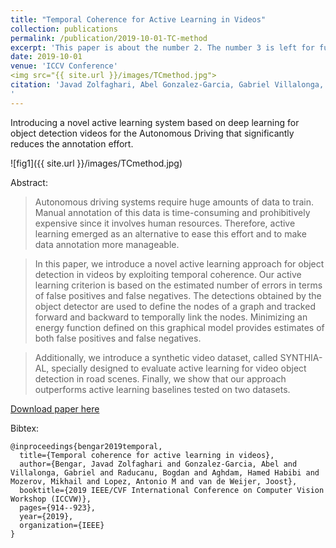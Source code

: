 ```yaml
---
title: "Temporal Coherence for Active Learning in Videos"
collection: publications
permalink: /publication/2019-10-01-TC-method
excerpt: 'This paper is about the number 2. The number 3 is left for future work.'
date: 2019-10-01
venue: 'ICCV Conference'
<img src="{{ site.url }}/images/TCmethod.jpg">
citation: 'Javad Zolfaghari, Abel Gonzalez-Garcia, Gabriel Villalonga, Bogdan Raducanu, Hamed Habibi Aghdam, Mikhail Mozerov, Antonio M López, Joost van de Weijer. Temporal coherence for active learning in videos. In proceedings of the IEEE/CVF International Conference on Computer Vision Workshops (ICCVW), 2019.
'
---
```

Introducing a novel active learning system based on deep learning for object detection videos for the Autonomous Driving that significantly reduces the annotation effort.

![fig1]({{ site.url }}/images/TCmethod.jpg)

Abstract:
> Autonomous driving systems require huge amounts of data to train. Manual annotation of this data is time-consuming and prohibitively expensive since it involves human resources. Therefore, active learning emerged as an alternative to ease this effort and to make data annotation more manageable. 

> In this paper, we introduce a novel active learning approach for object detection in videos by exploiting temporal coherence. Our active learning criterion is based on the estimated number of errors in terms of false positives and false negatives. The detections obtained by the object detector are used to define the nodes of a graph and tracked forward and backward to temporally link the nodes. Minimizing an energy function defined on this graphical model provides estimates of both false positives and false negatives. 

> Additionally, we introduce a synthetic video dataset, called SYNTHIA-AL, specially designed to evaluate active learning for video object detection in road scenes. Finally, we show that our approach outperforms active learning baselines tested on two datasets.

[Download paper here](https://arxiv.org/pdf/1908.11757.pdf)

Bibtex:
```
@inproceedings{bengar2019temporal,
  title={Temporal coherence for active learning in videos},
  author={Bengar, Javad Zolfaghari and Gonzalez-Garcia, Abel and Villalonga, Gabriel and Raducanu, Bogdan and Aghdam, Hamed Habibi and Mozerov, Mikhail and Lopez, Antonio M and van de Weijer, Joost},
  booktitle={2019 IEEE/CVF International Conference on Computer Vision Workshop (ICCVW)},
  pages={914--923},
  year={2019},
  organization={IEEE}
}
```
